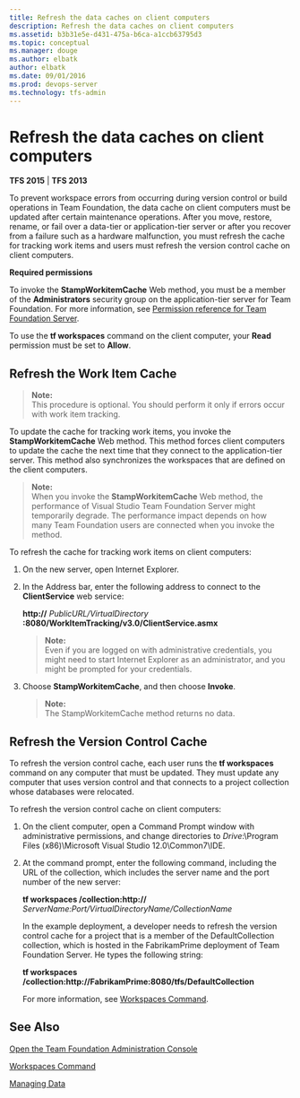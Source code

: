 ```yaml
---
title: Refresh the data caches on client computers
description: Refresh the data caches on client computers
ms.assetid: b3b31e5e-d431-475a-b6ca-a1ccb63795d3
ms.topic: conceptual
ms.manager: douge
ms.author: elbatk
author: elbatk
ms.date: 09/01/2016
ms.prod: devops-server
ms.technology: tfs-admin
---
```


# Refresh the data caches on client computers

**TFS 2015** | **TFS 2013**

To prevent workspace errors from occurring during version control or build operations in Team Foundation, the data cache on client computers must be updated after certain maintenance operations. After you move, restore, rename, or fail over a data-tier or application-tier server or after you recover from a failure such as a hardware malfunction, you must refresh the cache for tracking work items and users must refresh the version control cache on client computers.

**Required permissions**

To invoke the **StampWorkitemCache** Web method, you must be a member of the **Administrators** security group on the application-tier server for Team Foundation. For more information, see [Permission reference for Team Foundation Server](/azure/devops/security/permissions).

To use the **tf workspaces** command on the client computer, your **Read** permission must be set to **Allow**.

## Refresh the Work Item Cache

>**Note:**  
>This procedure is optional. You should perform it only if errors occur with work item tracking.


To update the cache for tracking work items, you invoke the **StampWorkitemCache** Web method. This method forces client computers to update the cache the next time that they connect to the application-tier server. This method also synchronizes the workspaces that are defined on the client computers.

>**Note:**  
>When you invoke the **StampWorkitemCache** Web method, the performance of Visual Studio Team Foundation Server might temporarily degrade. The performance impact depends on how many Team Foundation users are connected when you invoke the method.

To refresh the cache for tracking work items on client computers:

1.  On the new server, open Internet Explorer.

2.  In the Address bar, enter the following address to connect to the **ClientService** web service:

    **http://** *PublicURL/VirtualDirectory* **:8080/WorkItemTracking/v3.0/ClientService.asmx**

	>**Note:**  
	>Even if you are logged on with administrative credentials, you might need to start Internet Explorer as an administrator, and you might be prompted for your credentials.

3.  Choose **StampWorkitemCache**, and then choose **Invoke**.

	>**Note:**  
	>The StampWorkitemCache method returns no data.

## Refresh the Version Control Cache

To refresh the version control cache, each user runs the **tf workspaces** command on any computer that must be updated. They must update any computer that uses version control and that connects to a project collection whose databases were relocated.

To refresh the version control cache on client computers:

1.  On the client computer, open a Command Prompt window with administrative permissions, and change directories to *Drive*:\\Program Files (x86)\\Microsoft Visual Studio 12.0\\Common7\\IDE.

2.  At the command prompt, enter the following command, including the URL of the collection, which includes the server name and the port number of the new server:

    **tf workspaces /collection:http://** *ServerName:Port/VirtualDirectoryName/CollectionName*

    In the example deployment, a developer needs to refresh the version control cache for a project that is a member of the DefaultCollection collection, which is hosted in the FabrikamPrime deployment of Team Foundation Server. He types the following string:

    **tf workspaces /collection:http://FabrikamPrime:8080/tfs/DefaultCollection**

    For more information, see [Workspaces Command](/azure/devops/tfvc/workspaces-command).


## See Also

 [Open the Team Foundation Administration Console](../../ref/command-line/open-admin-console.md) 

 [Workspaces Command](/azure/devops/tfvc/workspaces-command) 

 [Managing Data](https://msdn.microsoft.com/library/ms253169) 
